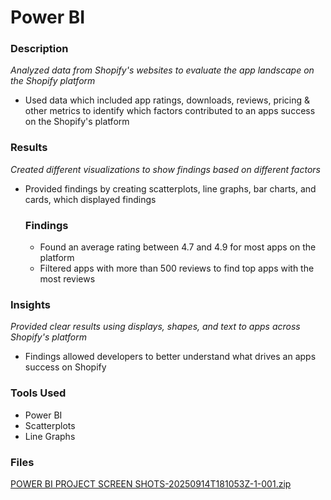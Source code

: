 # Power BI
### Description
_Analyzed data from Shopify's websites to evaluate the app landscape on the Shopify platform_
- Used data which included app ratings, downloads, reviews, pricing & other metrics to identify which factors contributed to an apps success on the Shopify's platform

### Results
_Created different visualizations to show findings based on different factors_
- Provided findings by creating scatterplots, line graphs, bar charts, and cards, which displayed findings

  ### Findings 
  - Found an average rating between 4.7 and 4.9 for most apps on the platform
  - Filtered apps with more than 500 reviews to find top apps with the most reviews
  
### Insights
_Provided clear results using displays, shapes, and text to apps across Shopify's platform_
- Findings allowed developers to better understand what drives an apps success on Shopify
        
### Tools Used
- Power BI
- Scatterplots
- Line Graphs

### Files
[POWER BI PROJECT SCREEN SHOTS-20250914T181053Z-1-001.zip](https://github.com/user-attachments/files/22322954/POWER.BI.PROJECT.SCREEN.SHOTS-20250914T181053Z-1-001.zip)

